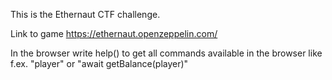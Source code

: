 This is the Ethernaut CTF challenge.

Link to game https://ethernaut.openzeppelin.com/

In the browser write help() to get all commands available in the browser like f.ex. "player" or "await getBalance(player)"

